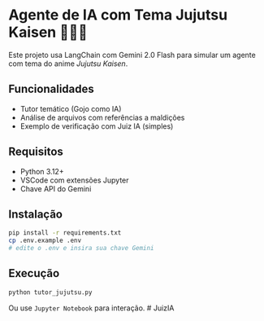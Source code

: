 # Agente de IA com Tema Jujutsu Kaisen 🧙‍♂️🌀

Este projeto usa LangChain com Gemini 2.0 Flash para simular um agente com tema do anime *Jujutsu Kaisen*.

## Funcionalidades

- Tutor temático (Gojo como IA)
- Análise de arquivos com referências a maldições
- Exemplo de verificação com Juiz IA (simples)

## Requisitos

- Python 3.12+
- VSCode com extensões Jupyter
- Chave API do Gemini

## Instalação

```bash
pip install -r requirements.txt
cp .env.example .env
# edite o .env e insira sua chave Gemini
```

## Execução

```bash
python tutor_jujutsu.py
```

Ou use `Jupyter Notebook` para interação.
#   J u i z I A 
 
 
